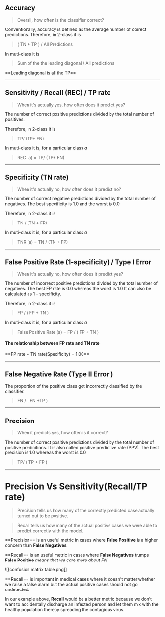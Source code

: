 ## Accuracy
> Overall, how often is the classifier correct?

Conventionally, accuracy is defined as the average number of correct predictions.
Therefore, in 2-class it is 

> ( TN + TP ) / All Predictions

In muti-class it is
> Sum of the the leading diagonal / All predictions

==Leading diagonal is all the TP==

---

## Sensitivity / Recall (REC) / TP rate
> When it's actually yes, how often does it predict yes?

The number of correct positive predictions divided by the total number of positives.

Therefore, in 2-class it is 

> TP/ (TP+ FN) 

In muti-class it is, for a particular class *a*

> REC (a) = TP/ (TP+ FN) 

---


## Specificity (TN rate)
> When it's actually no, how often does it predict no? 

The number of correct negative predictions divided by the total number of negatives.
The best specificity is 1.0 and the worst is 0.0

Therefore, in 2-class it is 

> TN / (TN + FP)

In muti-class it is, for a particular class *a*

>TNR (a) = TN / (TN + FP)

---

## False Positive Rate (1-specificity) / Type I Error
> When it's actually no, how often does it predict yes?

The number of incorrect positive predictions divided by the total number of negatives.
The best FP rate is 0.0 whereas the worst is 1.0
It can also be calculated as 1 - specificity.

Therefore, in 2-class it is 

>  FP / ( FP + TN )

In muti-class it is, for a particular class *a*

> False Positive Rate (a) = FP / ( FP + TN )

#### The relationship between FP rate and TN rate

==FP rate + TN rate(Specificity) = 1.00==

---

## False Negative Rate (Type II Error )
The proportion of the positive class got incorrectly classified by the classifier.
> FN / ( FN +TP )

---
## Precision
> When it predicts yes, how often is it correct? 

The number of correct positive predictions divided by the total number of positive predicitions. It is also called positive predictive rate (PPV). 
The best precision is 1.0 whereas the worst is 0.0

> TP/ ( TP + FP )

---

# Precision Vs Sensitivity(Recall/TP rate)

> Precision tells us how many of the correctly predicted case actually turned out to be positive.

> Recall tells us how many of the actual positive cases we were able to predict correctly with the model.

==Precision== is an useful metric in cases where **False Positive** is a higher concern than **False Negatives**

==Recall== is an useful metric in cases where **False Negatives** trumps **False Positive**
*means that we care more about FN*

![[confusion matrix table.png]]

==Recall== is important in medical cases where it doesn't matter whether we raise a false alarm but the actual positive cases should not go undetected.

In our example above, **Recall** would be a better metric because we don’t want to accidentally discharge an infected person and let them mix with the healthy population thereby spreading the contagious virus.

